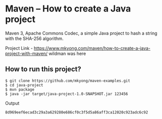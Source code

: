 # Maven – How to create a Java project
Maven 3, Apache Commons Codec, a simple Java project to hash a string with the SHA-256 algorithm.

Project Link - https://www.mkyong.com/maven/how-to-create-a-java-project-with-maven/
wildman was here
## How to run this project?
```
$ git clone https://github.com/mkyong/maven-examples.git
$ cd java-project
$ mvn package 
$ java -jar target/java-project-1.0-SNAPSHOT.jar 123456
```
Output
```
8d969eef6ecad3c29a3a629280e686cf0c3f5d5a86aff3ca12020c923adc6c92
```
